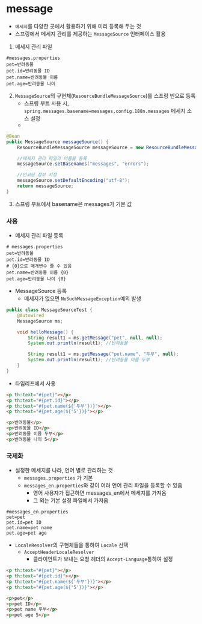 # message
* `메세지`를 다양한 곳에서 활용하기 위해 미리 등록해 두는 것
* 스프링에서 메세지 관리를 제공하는 `MessageSource` 인터페이스 활용

1.  메세지 관리 파일
```properties
#messages.properties
pet=반려동물
pet.id=반려동물 ID
pet.name=반려동물 이름
pet.age=반려동물 나이
```
2. `MessageSource`의 구현체(`ResourceBundleMessageSource`)를 스프링 빈으로 등록
    * 스프링 부트 사용 시, `spring.messages.basename=messages,config.188n.messages` 메세지 소스 설정
    * 
```java
@Bean
public MessageSource messageSource() {
    ResourceBundleMessageSource messageSource = new ResourceBundleMessageSource();

    //메세지 관리 파일의 이름을 등록
    messageSource.setBasenames("messages", "errors");

    //인코딩 정보 지정
    messageSource.setDefaultEncoding("utf-8");
    return messageSource;
}
```
3. 스프링 부트에서 basename은 messages가 기본 값

### 사용
* 메세지 관리 파일 등록
```properties
# messages.properties
pet=반려동물
pet.id=반려동물 ID
# {0}으로 매개변수 줄 수 있음
pet.name=반려동물 이름 {0}
pet.age=반려동물 나이 {0}
```
* MessageSource 등록
  * 메세지가 없으면 `NoSuchMessageException`예외 발생
```java
public class MessageSourceTest {
    @Autowired
    MessageSource ms;

    void helloMessage() {
        String result1 = ms.getMessage("pet", null, null);
        System.out.println(result1); //반려동물

        String result1 = ms.getMessage("pet.name", "두부", null);
        System.out.println(result1); //반려동물 이름 두부
    }
}
```
* 타임리프에서 사용
```html
<p th:text="#{pet}"></p>
<p th:text="#{pet.id}"></p>
<p th:text="#{pet.name(${'두부'})}"></p>
<p th:text="#{pet.age(${'5'})}"></p>

<p>반려동물</p>
<p>반려동물 ID</p>
<p>반려동물 이름 두부</p>
<p>반려동물 나이 5</p>
```

### 국제화
* 설정한 메세지를 나라, 언어 별로 관리하는 것
  * `messages.properties` 가 기본
  * `messages_en.properties`와 같이 여러 언어 관리 파일을 등록할 수 있음
    * 영어 사용자가 접근하면 messages_en에서 메세지를 가져옴
    * 그 외는 기본 설정 파일에서 가져옴

```properties
#messages_en.properties
pet=pet
pet.id=pet ID
pet.name=pet name
pet.age=pet age
```
* `LocaleResolver`의 구현체들을 통하여 `Locale` 선택
  * `AcceptHeaderLocaleResolver`
    * 클라이언트가 보내는 요청 헤더의 `Accept-Language`통하여 설정
```html
<p th:text="#{pet}"></p>
<p th:text="#{pet.id}"></p>
<p th:text="#{pet.name(${'두부'})}"></p>
<p th:text="#{pet.age(${'5'})}"></p>

<p>pet</p>
<p>pet ID</p>
<p>pet name 두부</p>
<p>pet age 5</p>
```

